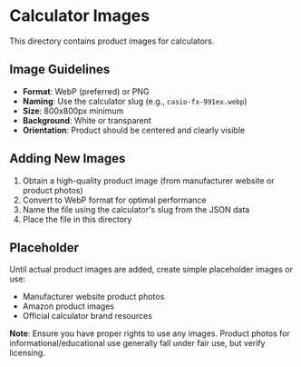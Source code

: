 # Calculator Images

This directory contains product images for calculators.

## Image Guidelines

- **Format**: WebP (preferred) or PNG
- **Naming**: Use the calculator slug (e.g., `casio-fx-991ex.webp`)
- **Size**: 800x800px minimum
- **Background**: White or transparent
- **Orientation**: Product should be centered and clearly visible

## Adding New Images

1. Obtain a high-quality product image (from manufacturer website or product photos)
2. Convert to WebP format for optimal performance
3. Name the file using the calculator's slug from the JSON data
4. Place the file in this directory

## Placeholder

Until actual product images are added, create simple placeholder images or use:
- Manufacturer website product photos
- Amazon product images
- Official calculator brand resources

**Note**: Ensure you have proper rights to use any images. Product photos for informational/educational use generally fall under fair use, but verify licensing.

